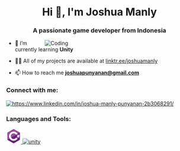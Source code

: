 <h1 align="center">Hi 👋, I'm Joshua Manly</h1>
<h3 align="center">A passionate game developer from Indonesia</h3>
<img align="right" alt="Coding" width="400" src=https://cdn.dribbble.com/users/1162077/screenshots/3848914/programmer.gif">

- 🌱 I’m currently learning **Unity**

- 👨‍💻 All of my projects are available at [linktr.ee/joshuamanly](linktr.ee/joshuamanly)

- 📫 How to reach me **joshuapunyanan@gmail.com**

<h3 align="left">Connect with me:</h3>
<p align="left">
<a href="https://linkedin.com/in/https://www.linkedin.com/in/joshua-manly-punyanan-2b3068291/" target="blank"><img align="center" src="https://raw.githubusercontent.com/rahuldkjain/github-profile-readme-generator/master/src/images/icons/Social/linked-in-alt.svg" alt="https://www.linkedin.com/in/joshua-manly-punyanan-2b3068291/" height="30" width="40" /></a>
</p>

<h3 align="left">Languages and Tools:</h3>
<p align="left"> <a href="https://www.w3schools.com/cs/" target="_blank" rel="noreferrer"> <img src="https://raw.githubusercontent.com/devicons/devicon/master/icons/csharp/csharp-original.svg" alt="csharp" width="40" height="40"/> </a> <a href="https://unity.com/" target="_blank" rel="noreferrer"> <img src="https://www.vectorlogo.zone/logos/unity3d/unity3d-icon.svg" alt="unity" width="40" height="40"/> </a> </p>
